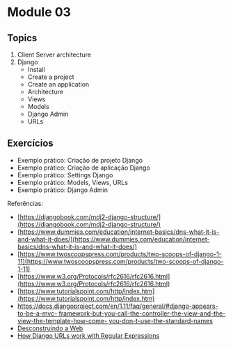 # Module 03

## Topics

1. Client Server architecture 
2. Django
   - Install
   - Create a project
   - Create an application
   - Architecture
   - Views
   - Models
   - Django Admin
   - URLs


## Exercícios

* Exemplo prático: Criação de projeto Django
* Exemplo prático: Criação de aplicação Django
* Exemplo prático: Settings Django
* Exemplo prático: Models, Views, URLs
* Exemplo prático: Django Admin


Referências:

* [https://djangobook.com/mdj2-django-structure/](https://djangobook.com/mdj2-django-structure/)
* [https://www.dummies.com/education/internet-basics/dns-what-it-is-and-what-it-does/](https://www.dummies.com/education/internet-basics/dns-what-it-is-and-what-it-does/)
* [https://www.twoscoopspress.com/products/two-scoops-of-django-1-11](https://www.twoscoopspress.com/products/two-scoops-of-django-1-11)
* [https://www.w3.org/Protocols/rfc2616/rfc2616.html](https://www.w3.org/Protocols/rfc2616/rfc2616.html)
* [https://www.tutorialspoint.com/http/index.htm](https://www.tutorialspoint.com/http/index.htm)
* [https://docs.djangoproject.com/en/1.11/faq/general/#django-appears-to-be-a-mvc-
framework-but-you-call-the-controller-the-view-and-the-view-the-template-how-come-
you-don-t-use-the-standard-names](https://docs.djangoproject.com/en/1.11/faq/general/#django-appears-to-be-a-mvc-framework-but-you-call-the-controller-the-view-and-the-view-the-template-how-come-you-don-t-use-the-standard-names)
* [Desconstruindo a Web](https://www.casadocodigo.com.br/products/livro-desconstruindo-web)
* [How Django URLs work with Regular Expressions](https://www.youtube.com/watch?v=8rExil_EWtk)